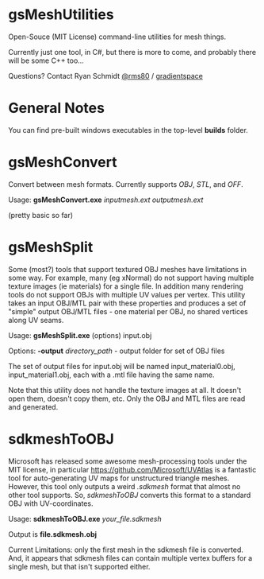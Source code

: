 # gsMeshUtilities

Open-Souce (MIT License) command-line utilities for mesh things.

Currently just one tool, in C#, but there is more to come, and probably there will be some C++ too...

Questions? Contact Ryan Schmidt [@rms80](http://www.twitter.com/rms80) / [gradientspace](http://www.gradientspace.com)


# General Notes

You can find pre-built windows executables in the top-level **builds** folder.


# gsMeshConvert

Convert between mesh formats. Currently supports *OBJ*, *STL*, and *OFF*. 

Usage: **gsMeshConvert.exe** *inputmesh.ext* *outputmesh.ext*

(pretty basic so far)

# gsMeshSplit

Some (most?) tools that support textured OBJ meshes have limitations in some way. For example, many (eg xNormal) do not support having multiple texture images (ie materials) for a single file. In addition many rendering tools do not support OBJs with multiple UV values per vertex. This utility takes an input OBJ/MTL pair with these properties and produces a set of "simple" output OBJ/MTL files - one material per OBJ, no shared vertices along UV seams.

Usage: **gsMeshSplit.exe** (options) input.obj

Options:
**-output** *directory_path* - output folder for set of OBJ files

The set of output files for input.obj will be named input_material0.obj, input_material1.obj, each with a .mtl file having the same name. 

Note that this utility does not handle the texture images at all. It doesn't open them, doesn't copy them, etc. Only the OBJ and MTL files are read and generated.


# sdkmeshToOBJ

Microsoft has released some awesome mesh-processing tools under the MIT license, in 
particular https://github.com/Microsoft/UVAtlas is a fantastic tool for auto-generating UV maps for
unstructured triangle meshes. However, this tool only outputs a weird *.sdkmesh* format that almost
no other tool supports. So, *sdkmeshToOBJ* converts this format to a standard OBJ with UV-coordinates.

Usage: **sdkmeshToOBJ.exe** *your_file.sdkmesh*

Output is **file.sdkmesh.obj**

Current Limitations: only the first mesh in the sdkmesh file is converted. And, it appears that sdkmesh files can contain multiple vertex buffers for a single mesh, but that isn't supported either.


